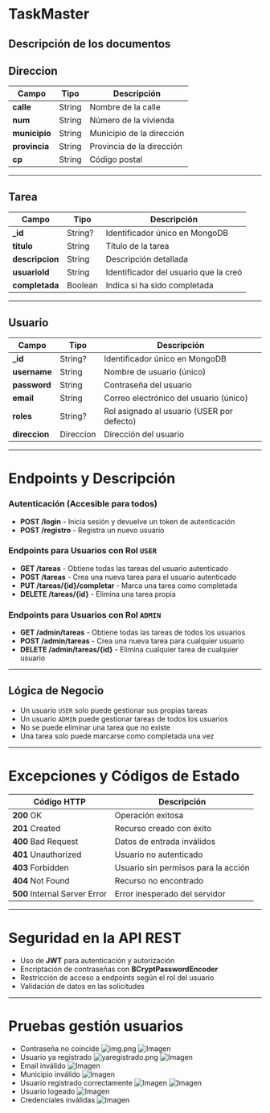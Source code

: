 # TaskMaster
## Descripción de los documentos
## Direccion

| Campo         | Tipo   | Descripción               |
|---------------|--------|---------------------------|
| **calle**     | String | Nombre de la calle        |
| **num**       | String | Número de la vivienda     |
| **municipio** | String | Municipio de la dirección |
| **provincia** | String | Provincia de la dirección |
| **cp**        | String | Código postal             |

---
## Tarea

| Campo           | Tipo    | Descripción                           |
|-----------------|---------|---------------------------------------|
| **_id**         | String? | Identificador único en MongoDB        |
| **titulo**      | String  | Título de la tarea                    |
| **descripcion** | String  | Descripción detallada                 |
| **usuarioId**   | String  | Identificador del usuario que la creó |
| **completada**  | Boolean | Indica si ha sido completada          |


---

## Usuario

| Campo         | Tipo      | Descripción                                |
|---------------|-----------|--------------------------------------------|
| **_id**       | String?   | Identificador único en MongoDB             |
| **username**  | String    | Nombre de usuario (único)                  |
| **password**  | String    | Contraseña del usuario                     |
| **email**     | String    | Correo electrónico del usuario (único)     |
| **roles**     | String?   | Rol asignado al usuario (USER por defecto) |
| **direccion** | Direccion | Dirección del usuario                      |


---

# Endpoints y Descripción

### Autenticación (Accesible para todos)
- **POST /login** - Inicia sesión y devuelve un token de autenticación
- **POST /registro** - Registra un nuevo usuario

### Endpoints para Usuarios con Rol `USER`
- **GET /tareas** - Obtiene todas las tareas del usuario autenticado
- **POST /tareas** - Crea una nueva tarea para el usuario autenticado
- **PUT /tareas/{id}/completar** - Marca una tarea como completada
- **DELETE /tareas/{id}** - Elimina una tarea propia

### Endpoints para Usuarios con Rol `ADMIN`
- **GET /admin/tareas** - Obtiene todas las tareas de todos los usuarios
- **POST /admin/tareas** - Crea una nueva tarea para cualquier usuario
- **DELETE /admin/tareas/{id}** - Elimina cualquier tarea de cualquier usuario

---

## Lógica de Negocio
- Un usuario `USER` solo puede gestionar sus propias tareas
- Un usuario `ADMIN` puede gestionar tareas de todos los usuarios
- No se puede eliminar una tarea que no existe
- Una tarea solo puede marcarse como completada una vez

---

# Excepciones y Códigos de Estado

| Código HTTP                   | Descripción                         |
|-------------------------------|-------------------------------------|
| **200** OK                    | Operación exitosa                   |
| **201** Created               | Recurso creado con éxito            |
| **400** Bad Request           | Datos de entrada inválidos          |
| **401** Unauthorized          | Usuario no autenticado              |
| **403** Forbidden             | Usuario sin permisos para la acción |
| **404** Not Found             | Recurso no encontrado               |
| **500** Internal Server Error | Error inesperado del servidor       |

---


# Seguridad en la API REST
- Uso de **JWT** para autenticación y autorización
- Encriptación de contraseñas con **BCryptPasswordEncoder**
- Restricción de acceso a endpoints según el rol del usuario
- Validación de datos en las solicitudes

---

# Pruebas gestión usuarios
- Contraseña no coincide
  ![img.png](images/ui/img.png)
  ![Imagen](images/insomnia/passworddontmatch.png)
- Usuario ya registrado
  ![yaregistrado.png](images/ui/yaregistrado.png)
  ![Imagen](images/insomnia/yaregistrado.png)
- Email inválido
  ![Imagen](images/insomnia/errormail.png)
- Municipio inválido
  ![Imagen](images/insomnia/errormunicipio.png)
- Usuario registrado correctamente
  ![Imagen](images/insomnia/usuariocreado.png)
  ![Imagen](images/insomnia/usuarioenmongo.png)
- Usuario logeado
    ![Imagen](images/insomnia/usuariologeado.png)
- Credenciales inválidas
    ![Imagen](images/insomnia/credencialesincorrectas.png)
